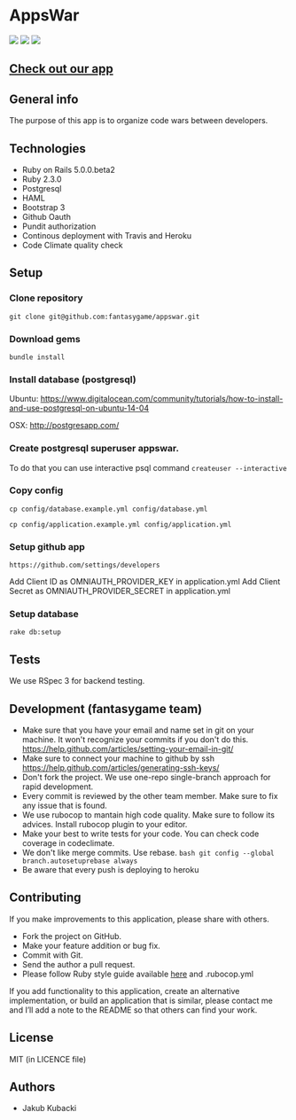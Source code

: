 # AppsWar

[![](http://img.shields.io/travis/fantasygame/appswar.svg?style=flat-square)](https://travis-ci.org/fantasygame/appswar)
[![](http://img.shields.io/codeclimate/github/fantasygame/appswar.svg?style=flat-square)](https://codeclimate.com/github/fantasygame/appswar)
[![](http://img.shields.io/codeclimate/coverage/github/fantasygame/appswar.svg?style=flat-square)](https://codeclimate.com/github/fantasygame/appswar)

## [Check out our app](http://appwars.herokuapp.com/)

## General info

The purpose of this app is to organize code wars between developers.

## Technologies

* Ruby on Rails 5.0.0.beta2
* Ruby 2.3.0
* Postgresql
* HAML
* Bootstrap 3
* Github Oauth
* Pundit authorization
* Continous deployment with Travis and Heroku
* Code Climate quality check

## Setup
### Clone repository
`git clone git@github.com:fantasygame/appswar.git`

### Download gems
`bundle install`

### Install database (postgresql)

Ubuntu: https://www.digitalocean.com/community/tutorials/how-to-install-and-use-postgresql-on-ubuntu-14-04

OSX: http://postgresapp.com/

### Create postgresql superuser appswar.

To do that you can use interactive psql command
`createuser --interactive`

### Copy config
`cp config/database.example.yml config/database.yml`

`cp config/application.example.yml config/application.yml`

### Setup github app
`https://github.com/settings/developers`

Add Client ID as OMNIAUTH_PROVIDER_KEY in application.yml
Add Client Secret as OMNIAUTH_PROVIDER_SECRET in application.yml

### Setup database
`rake db:setup`

## Tests
We use RSpec 3 for backend testing.

## Development (fantasygame team)
* Make sure that you have your email and name set in git on your machine. It won't recognize your commits if you don't do this. https://help.github.com/articles/setting-your-email-in-git/
* Make sure to connect your machine to github by ssh https://help.github.com/articles/generating-ssh-keys/
* Don't fork the project. We use one-repo single-branch approach for rapid development.
* Every commit is reviewed by the other team member. Make sure to fix any issue that is found.
* We use rubocop to mantain high code quality. Make sure to follow its advices. Install rubocop plugin to your editor.
* Make your best to write tests for your code. You can check code coverage in codeclimate.
* We don't like merge commits. Use rebase. `bash git config --global branch.autosetuprebase always`
* Be aware that every push is deploying to heroku

## Contributing

If you make improvements to this application, please share with others.

* Fork the project on GitHub.
* Make your feature addition or bug fix.
* Commit with Git.
* Send the author a pull request.
* Please follow Ruby style guide available [here](https://github.com/bbatsov/ruby-style-guide) and .rubocop.yml

If you add functionality to this application, create an alternative
implementation, or build an application that is similar, please contact
me and I’ll add a note to the README so that others can find your work.

## License

MIT (in LICENCE file)

## Authors

* Jakub Kubacki
